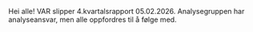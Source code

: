 Hei alle! VAR slipper 4.kvartalsrapport 05.02.2026. Analysegruppen har analyseansvar, men alle oppfordres til å følge med.

